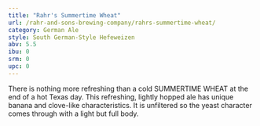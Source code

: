 ```yaml
---
title: "Rahr's Summertime Wheat"
url: /rahr-and-sons-brewing-company/rahrs-summertime-wheat/
category: German Ale
style: South German-Style Hefeweizen
abv: 5.5
ibu: 0
srm: 0
upc: 0
---
```

There is nothing more refreshing than a cold SUMMERTIME WHEAT at the end of a hot Texas day. This refreshing, lightly hopped ale has unique banana and clove-like characteristics. It is unfiltered so the yeast character comes through with a light but full body.
